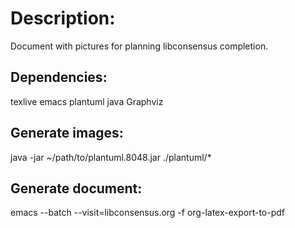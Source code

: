 # Description:

Document with pictures for planning libconsensus completion.

## Dependencies:

texlive
emacs
plantuml
java
Graphviz

## Generate images:

java -jar ~/path/to/plantuml.8048.jar ./plantuml/*

## Generate document:

emacs --batch --visit=libconsensus.org -f org-latex-export-to-pdf
